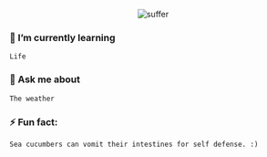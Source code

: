 <center>
  
![suffer](https://c.tenor.com/WyCGfaqlRzcAAAAC/suffer-now-suffer.gif)
  
</center>
  
### 🌱 I’m currently learning
```
Life
```


### 💬 Ask me about
```
The weather
```


### ⚡ Fun fact:
```
Sea cucumbers can vomit their intestines for self defense. :)
```

